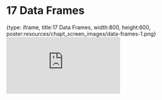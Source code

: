 # 17 Data Frames
 
{type: iframe, title:17 Data Frames, width:800, height:600, poster:resources/chapt_screen_images/data-frames-1.png}
![](https://datatrail-jhu.github.io/DataTrail/no_toc/data-frames-1.html)
 

 
